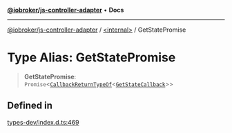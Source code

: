 [**@iobroker/js-controller-adapter**](../../README.md) • **Docs**

***

[@iobroker/js-controller-adapter](../../globals.md) / [\<internal\>](../README.md) / GetStatePromise

# Type Alias: GetStatePromise

> **GetStatePromise**: `Promise`\<[`CallbackReturnTypeOf`](CallbackReturnTypeOf.md)\<[`GetStateCallback`](GetStateCallback.md)\>\>

## Defined in

[types-dev/index.d.ts:469](https://github.com/ioBroker/ioBroker.js-controller/blob/78e6b4abb1172f2465daea1c5c2c1a34bdd12a81/packages/types-dev/index.d.ts#L469)
